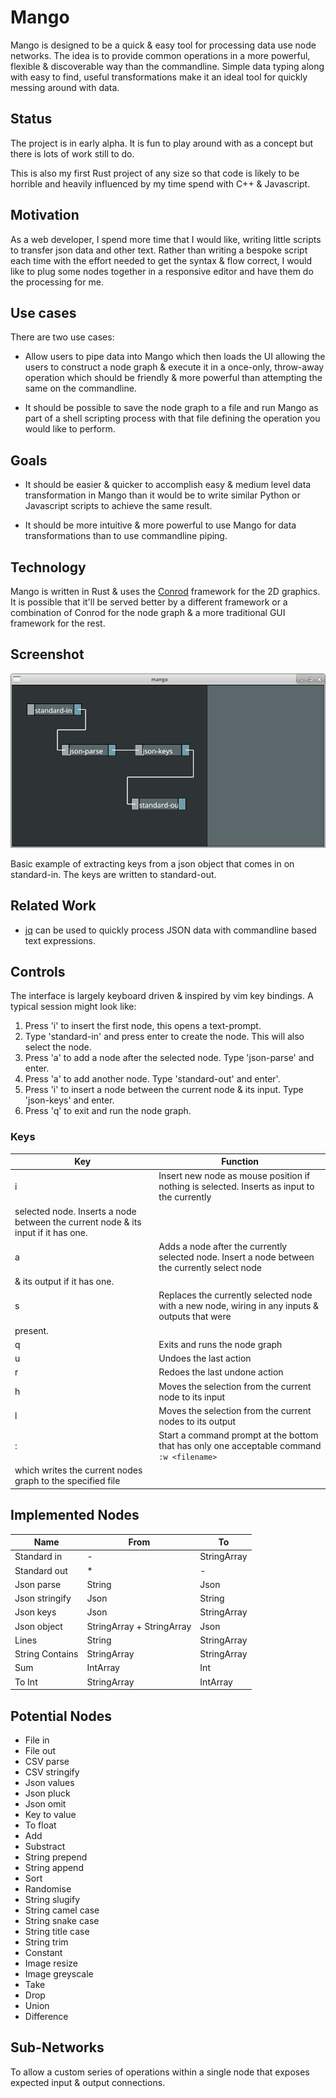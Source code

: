 
# Mango

Mango is designed to be a quick & easy tool for processing data use node networks. The idea is to
provide common operations in a more powerful, flexible & discoverable way than the commandline.
Simple data typing along with easy to find, useful transformations make it an ideal tool for quickly
messing around with data.


## Status

The project is in early alpha. It is fun to play around with as a concept but there is lots of work
still to do.

This is also my first Rust project of any size so that code is likely to be horrible and heavily
influenced by my time spend with C++ & Javascript.


## Motivation

As a web developer, I spend more time that I would like, writing little scripts to transfer json
data and other text. Rather than writing a bespoke script each time with the effort needed to get
the syntax & flow correct, I would like to plug some nodes together in a responsive editor and have
them do the processing for me.


## Use cases

There are two use cases:

- Allow users to pipe data into Mango which then loads the UI allowing the users to construct a node
  graph & execute it in a once-only, throw-away operation which should be friendly & more powerful
  than attempting the same on the commandline.

- It should be possible to save the node graph to a file and run Mango as part of a shell scripting
  process with that file defining the operation you would like to perform.


## Goals

- It should be easier & quicker to accomplish easy & medium level data transformation in Mango than
  it would be to write similar Python or Javascript scripts to achieve the same result.

- It should be more intuitive & more powerful to use Mango for data transformations than to use
  commandline piping.


## Technology

Mango is written in Rust & uses the [Conrod](https://github.com/PistonDevelopers/conrod) framework
for the 2D graphics. It is possible that it'll be served better by a different framework or a
combination of Conrod for the node graph & a more traditional GUI framework for the rest.


## Screenshot

![Mango Screenshot](/images/mango-screenshot.png?raw=true)

Basic example of extracting keys from a json object that comes in on standard-in. The keys are
written to standard-out.


## Related Work

- [jq](https://stedolan.github.io/jq/) can be used to quickly process JSON data with commandline
  based text expressions.


## Controls

The interface is largely keyboard driven & inspired by vim key bindings. A typical session might
look like:

1. Press 'i' to insert the first node, this opens a text-prompt.
2. Type 'standard-in' and press enter to create the node. This will also select the node.
3. Press 'a' to add a node after the selected node. Type 'json-parse' and enter.
4. Press 'a' to add another node. Type 'standard-out' and enter'.
5. Press 'i' to insert a node between the current node & its input. Type 'json-keys' and enter.
6. Press 'q' to exit and run the node graph.


### Keys

| **Key** | **Function** |
| ------- | ------------ |
| i | Insert new node as mouse position if nothing is selected. Inserts as input to the currently
selected node. Inserts a node between the current node & its input if it has one. |
| a | Adds a node after the currently selected node. Insert a node between the currently select node
& its output if it has one. |
| s | Replaces the currently selected node with a new node, wiring in any inputs & outputs that were
present. |
| q | Exits and runs the node graph |
| u | Undoes the last action |
| r | Redoes the last undone action |
| h | Moves the selection from the current node to its input |
| l | Moves the selection from the current nodes to its output |
| : | Start a command prompt at the bottom that has only one acceptable command `:w <filename>`
which writes the current nodes graph to the specified file |


## Implemented Nodes

| **Name** | **From** | **To** |
| -------- | -------- | ------ |
| Standard in | - | StringArray |
| Standard out | * | - |
| Json parse | String | Json |
| Json stringify | Json | String |
| Json keys | Json | StringArray |
| Json object | StringArray + StringArray | Json |
| Lines | String | StringArray |
| String Contains | StringArray | StringArray |
| Sum | IntArray | Int |
| To Int | StringArray | IntArray |


## Potential Nodes

- File in
- File out
- CSV parse
- CSV stringify
- Json values
- Json pluck
- Json omit
- Key to value
- To float
- Add
- Substract
- String prepend
- String append
- Sort
- Randomise
- String slugify
- String camel case
- String snake case
- String title case
- String trim
- Constant
- Image resize
- Image greyscale
- Take
- Drop
- Union
- Difference


## Sub-Networks

To allow a custom series of operations within a single node that exposes expected input & output
connections.

